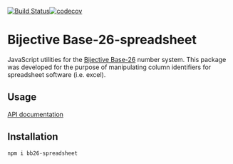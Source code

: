 [![Build Status](https://travis-ci.com/istareatscreens/bb26-spreadsheet.svg?branch=master)](https://travis-ci.com/istareatscreens/bb26-spreadsheet)[![codecov](https://codecov.io/gh/istareatscreens/bb26-spreadsheet/branch/master/graph/badge.svg)](https://codecov.io/gh/istareatscreens/bb26-spreadsheet)

# Bijective Base-26-spreadsheet

JavaScript utilities for the [Bijective Base-26](https://en.wikipedia.org/wiki/Bijective_numeration#The_bijective_base-26_system) number system. This package was developed for the purpose of manipulating column identifiers for spreadsheet software (i.e. excel).

## Usage

[API documentation](https://istareatscreens.github.io/bb26-spreadsheet/)

## Installation

`npm i bb26-spreadsheet`
